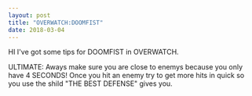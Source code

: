 ```yaml
---
layout: post
title: "OVERWATCH:DOOMFIST"
date: 2018-03-04
---
```


HI I've got some tips for DOOMFIST in OVERWATCH. 

ULTIMATE: Aways make sure you are close to enemys because you only have 4 SECONDS!
Once you hit an enemy try to get more hits in quick so you use the shild "THE BEST DEFENSE" gives you. 

[imgl]: https://encrypted-tbn2.gstatic.com/images?q=tbn:ANd9GcRz-X6zCUIjBxLzgMOW8l6KdhZ68oldfkK7xOhh2yG53RqjJX-Y
